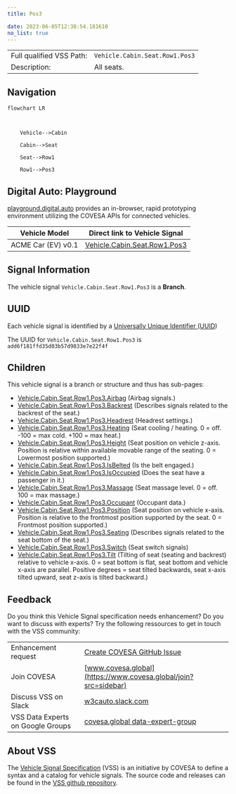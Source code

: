 ```yaml
---
title: Pos3

date: 2023-06-05T12:38:54.181610
no_list: true
---
```



| | |
|---|---|
| Full qualified VSS Path: | `Vehicle.Cabin.Seat.Row1.Pos3` |
| Description: | All seats. |

## Navigation

```mermaid
flowchart LR



    Vehicle-->Cabin

    Cabin-->Seat

    Seat-->Row1

    Row1-->Pos3

```


## Digital Auto: Playground

[playground.digital.auto](http://digital.auto) provides an in-browser, rapid prototyping environment utilizing the COVESA APIs for connected vehicles. 

| Vehicle Model | Direct link to Vehicle Signal |
|---|---|
| ACME Car (EV) v0.1 | [Vehicle.Cabin.Seat.Row1.Pos3](https://digitalauto.netlify.app/model/STLWzk1WyqVVLbfymb4f/cvi/list/Vehicle.Cabin.Seat.Row1.Pos3/) |


## Signal Information




The vehicle signal `Vehicle.Cabin.Seat.Row1.Pos3` is a **Branch**.





## UUID

Each vehicle signal is identified by a [Universally Unique Identifier (UUID](https://en.wikipedia.org/wiki/Universally_unique_identifier))

The UUID for `Vehicle.Cabin.Seat.Row1.Pos3` is `add6f181ffd35d03b57d9833e7e22f4f`

## Children

This vehicle signal is a branch or structure and thus has sub-pages:

- [Vehicle.Cabin.Seat.Row1.Pos3.Airbag](airbag/) (Airbag signals.)
- [Vehicle.Cabin.Seat.Row1.Pos3.Backrest](backrest/) (Describes signals related to the backrest of the seat.)
- [Vehicle.Cabin.Seat.Row1.Pos3.Headrest](headrest/) (Headrest settings.)
- [Vehicle.Cabin.Seat.Row1.Pos3.Heating](heating/) (Seat cooling / heating. 0 = off. -100 = max cold. +100 = max heat.)
- [Vehicle.Cabin.Seat.Row1.Pos3.Height](height/) (Seat position on vehicle z-axis. Position is relative within available movable range of the seating. 0 = Lowermost position supported.)
- [Vehicle.Cabin.Seat.Row1.Pos3.IsBelted](isbelted/) (Is the belt engaged.)
- [Vehicle.Cabin.Seat.Row1.Pos3.IsOccupied](isoccupied/) (Does the seat have a passenger in it.)
- [Vehicle.Cabin.Seat.Row1.Pos3.Massage](massage/) (Seat massage level. 0 = off. 100 = max massage.)
- [Vehicle.Cabin.Seat.Row1.Pos3.Occupant](occupant/) (Occupant data.)
- [Vehicle.Cabin.Seat.Row1.Pos3.Position](position/) (Seat position on vehicle x-axis. Position is relative to the frontmost position supported by the seat. 0 = Frontmost position supported.)
- [Vehicle.Cabin.Seat.Row1.Pos3.Seating](seating/) (Describes signals related to the seat bottom of the seat.)
- [Vehicle.Cabin.Seat.Row1.Pos3.Switch](switch/) (Seat switch signals)
- [Vehicle.Cabin.Seat.Row1.Pos3.Tilt](tilt/) (Tilting of seat (seating and backrest) relative to vehicle x-axis. 0 = seat bottom is flat, seat bottom and vehicle x-axis are parallel. Positive degrees = seat tilted backwards, seat x-axis tilted upward, seat z-axis is tilted backward.)


## Feedback

Do you think this Vehicle Signal specification needs enhancement? Do you want to discuss with experts? Try the following ressources to get in touch with the VSS community:

| | |
|---|---|
| Enhancement request | [Create COVESA GitHub Issue](https://github.com/COVESA/vehicle_signal_specification/issues/new?body=Please+describe+your+feedback&title=Signal+feedback+Vehicle.Cabin.Seat.Row1.Pos3) |
| Join COVESA | [www.covesa.global](https://www.covesa.global/join?src=sidebar) |
| Discuss VSS on Slack | [w3cauto.slack.com](http://w3cauto.slack.com/) |
| VSS Data Experts on Google Groups | [covesa.global data-expert-group](https://groups.google.com/a/covesa.global/g/data-expert-group) |

## About VSS

The [Vehicle Signal Specification](https://covesa.github.io/vehicle_signal_specification/) (VSS)
is an initiative by COVESA to define a syntax and a catalog for vehicle signals.
The source code and releases can be found in the [VSS github repository](https://github.com/COVESA/vehicle_signal_specification).

